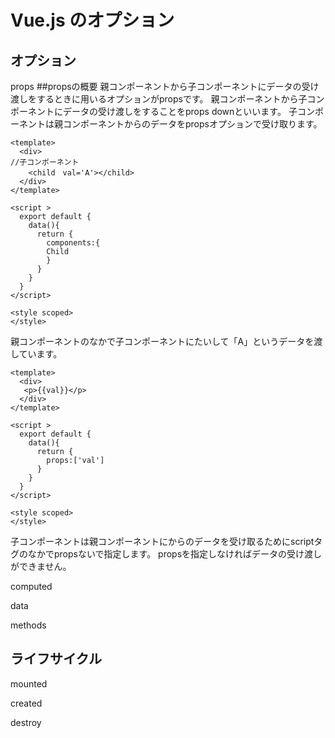 # Vue.js のオプション

## オプション

props 
##propsの概要
親コンポーネントから子コンポーネントにデータの受け渡しをするときに用いるオプションがpropsです。
親コンポーネントから子コンポーネントにデータの受け渡しをすることをprops downといいます。
子コンポーネントは親コンポーネントからのデータをpropsオプションで受け取ります。

```parent.vue（親）
<template>
  <div>
//子コンポーネント
    <child　val='A'></child>
  </div>
</template>

<script >
  export default {
    data(){
      return {
        components:{
        Child
        }
      }
    }
  }
</script>

<style scoped>
</style>
```
親コンポーネントのなかで子コンポーネントにたいして「A」というデータを渡しています。

```Child.vue(子)
<template>
  <div>
   <p>{{val}}</p>
  </div>
</template>

<script >
  export default {
    data(){
      return {
        props:['val']
      }
    }
  }
</script>

<style scoped>
</style>
```

子コンポーネントは親コンポーネントにからのデータを受け取るためにscriptタグのなかでpropsないで指定します。
propsを指定しなければデータの受け渡しができません。

computed

data

methods

## ライフサイクル

mounted 

created

destroy
